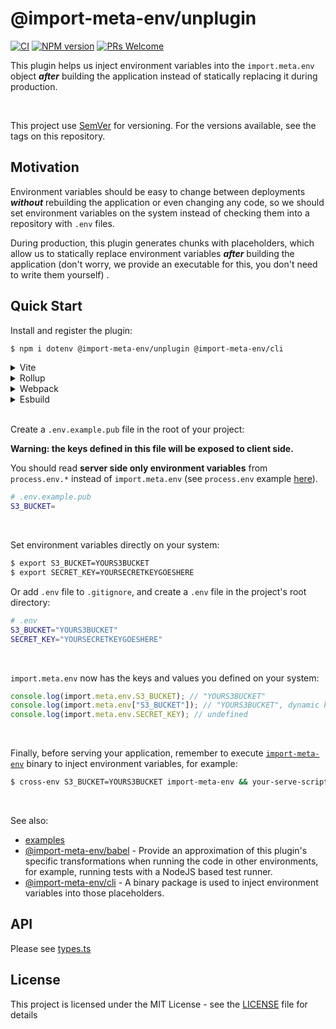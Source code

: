 # @import-meta-env/unplugin

[![CI](https://github.com/iendeavor/import-meta-env/actions/workflows/ci.yml/badge.svg?branch=main)](https://github.com/iendeavor/import-meta-env/actions/workflows/ci.yml)
[![NPM version](https://img.shields.io/npm/v/@import-meta-env/unplugin.svg)](https://www.npmjs.com/package/@import-meta-env/unplugin)
[![PRs Welcome](https://img.shields.io/badge/PRs-Welcome-brightgreen.svg?style=flat-square)](http://makeapullrequest.com)

This plugin helps us inject environment variables into the `import.meta.env` object **_after_** building the application instead of statically replacing it during production.

<br>

This project use [SemVer](https://semver.org/) for versioning. For the versions available, see the tags on this repository.

## Motivation

Environment variables should be easy to change between deployments **_without_** rebuilding the application or even changing any code, so we should set environment variables on the system instead of checking them into a repository with `.env` files.

During production, this plugin generates chunks with placeholders, which allow us to statically replace environment variables **_after_** building the application (don't worry, we provide an executable for this, you don't need to write them yourself) .

## Quick Start

Install and register the plugin:

```sh
$ npm i dotenv @import-meta-env/unplugin @import-meta-env/cli
```

<details>
<summary>Vite</summary>

```ts
// vite.config.ts
import ImportMetaEnvPlugin from "./@import-meta-env/unplugin";

export default {
  plugins: [
    ImportMetaEnvPlugin.vite({
      example: ".env.example.pub",
    }),
  ],
};
```

</details>

<details>
<summary>Rollup</summary>

```js
// rollup.config.js
import ImportMetaEnvPlugin from "./@import-meta-env/unplugin";

export default {
  plugins: [
    ImportMetaEnvPlugin.rollup({
      example: ".env.example.pub",
    }),
  ],
};
```

</details>

<details>
<summary>Webpack</summary>

```js
// webpack.config.js
module.exports = {
  plugins: [
    require("./@import-meta-env/unplugin").webpack({
      example: ".env.example.pub",
    }),
  ],
};
```

</details>

<details>
<summary>Esbuild</summary>

```js
// esbuild.config.js
import { build } from "esbuild";

build({
  plugins: [
    require("./@import-meta-env/unplugin").esbuild({
      example: ".env.example.pub",
    }),
  ],
});
```

</details>

<br />

Create a `.env.example.pub` file in the root of your project:

**Warning: the keys defined in this file will be exposed to client side.**

You should read **server side only environment variables** from `process.env.*` instead of `import.meta.env` (see `process.env` example [here](../examples/process-env-example/)).

```sh
# .env.example.pub
S3_BUCKET=
```

<br />

Set environment variables directly on your system:

```sh
$ export S3_BUCKET=YOURS3BUCKET
$ export SECRET_KEY=YOURSECRETKEYGOESHERE
```

Or add `.env` file to `.gitignore`, and create a `.env` file in the project's root directory:

```sh
# .env
S3_BUCKET="YOURS3BUCKET"
SECRET_KEY="YOURSECRETKEYGOESHERE"
```

<br />

`import.meta.env` now has the keys and values you defined on your system:

```ts
console.log(import.meta.env.S3_BUCKET); // "YOURS3BUCKET"
console.log(import.meta.env["S3_BUCKET"]); // "YOURS3BUCKET", dynamic key also works
console.log(import.meta.env.SECRET_KEY); // undefined
```

<br />

Finally, before serving your application, remember to execute [`import-meta-env`](https://github.com/iendeavor/import-meta-env/tree/main/packages/cli#readme) binary to inject environment variables, for example:

```sh
$ cross-env S3_BUCKET=YOURS3BUCKET import-meta-env && your-serve-script
```

<br />

See also:

- [examples](https://github.com/iendeavor/import-meta-env/tree/main/packages/examples)
- [@import-meta-env/babel](https://github.com/iendeavor/import-meta-env/tree/main/packages/babel) - Provide an approximation of this plugin's specific transformations when running the code in other environments, for example, running tests with a NodeJS based test runner.
- [@import-meta-env/cli](https://github.com/iendeavor/import-meta-env/tree/main/packages/cli) - A binary package is used to inject environment variables into those placeholders.

## API

Please see [types.ts](./src/types.ts)

## License

This project is licensed under the MIT License - see the [LICENSE](./LICENSE) file for details
